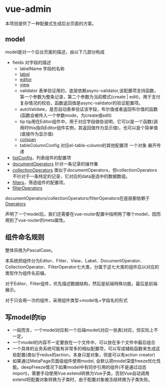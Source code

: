 # vue-admin

本项目提供了一种配置式生成后台页面的方案。

## model

model是对一个后台页面的描述，由以下几部分构成

* fields 对字段的描述
  * labelName 字段的名称
  * [label](./src/components/common/Labels/)
  * [editor](./src/components/common/Editors/)
  * [view](./src/components/common/Views/)
  * validator 表单验证用的，底层依赖async-validator,该配置项支持函数，第一个参数为整条记录，第二个参数为当前模式(create | edit)，用于支付复杂情况的校验，函数返回值是async-validator的验证配置项。
  * autoValidate，是否自动表单验证该字段，布尔值或者返回布尔值的函数(函数会被传入一个参数mode，为create或edit)
  * tip tip用在Editor组件中，用于对应字段做些说明，它可以是一个函数(调用时this指向Editor组件实例，其返回值作为显示值)，也可以是个简单值(直接作为显示值)
  * [colspan](./src/components/common/#MetaTable)
  * tableColumnConfig 对应el-table-column的其他配置项 一个对象 展开传递
* [listConfig](./src/components/common#ListInfo)，列表组件的配置项
* [documentOperators](./src/components/common/DocumentOperators/) 针对一条记录的操作集
* [collectionOperators](./src/components/common/CollectionOperators/) 类似于documentOperators，但collectionOperators不针对于一条特定的记录，它对应的data是选中的数据数组。
* [filters](./src/components/common/Filters/)，筛选组件的配置项。
* [filterOperators](./src/components/common/FilterOperators/)

documentOperators/collectionOperators/filterOperators在底层都依赖于[Operators](./src/components/common/#Operators)

声明了一个model后，我们还需要在vue-router配置中指明用了哪个model，因而用到了vue-router的meta属性。

## 组件命名规则

整体风格为PascalCase。

本系统把组件分为Editor、Filter、View、Label、DocumentOperator、CollectionOperator、FilterOperator七大类，分属于这七大类的组件应以对应的类型作为组件名前缀。

对于Editor、Filter组件，优先描述数据结构，然后是前端特殊功能，最后是前端展示。

对于只会用一次的组件，采用组件类型+model名+字段名的形式

## 写model的tip

* 一般而言，一个model对应和一个后端model(对应一张表)对应，但实际上不一定。
* 一个model的内容不一定要放在一个文件中，可以放在多个文件中最后组合
* 一个具体的业务系统可能有非常多的相似配置项，可以写成辅助函数来生成这些配置(类似于redux的action，本身只是对象，但是可以有action creator)
* 如果通过MetaPage页面级组件使用model, 会默认把model深度freeze优化性能。deepFreeze情况下如果model中有同步引用的组件(不是通过动态import)，需要手动使用Vue.extend转换为Vue子类，否则Vue自动调用extend将配置对象转换为子类时，由于配置对象被冻结转换为子类失败。
